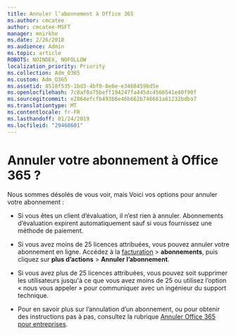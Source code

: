 ```yaml
---
title: Annuler l’abonnement à Office 365
ms.author: cmcatee
author: cmcatee-MSFT
manager: mnirkhe
ms.date: 2/26/2018
ms.audience: Admin
ms.topic: article
ROBOTS: NOINDEX, NOFOLLOW
localization_priority: Priority
ms.collection: Adm_O365
ms.custom: Adm_O365
ms.assetid: 8518f535-1bd3-4bf0-8e6e-e3468459bd5e
ms.openlocfilehash: 7c8af0a75beff194247fa445dc4566541e40f90f
ms.sourcegitcommit: e2864efcfb493b6e46b662b746661a61232bdba7
ms.translationtype: MT
ms.contentlocale: fr-FR
ms.lasthandoff: 01/24/2019
ms.locfileid: "29468601"
---
```

# <a name="cancelling-your-office-365-subscription"></a>Annuler votre abonnement à Office 365 ?

Nous sommes désolés de vous voir, mais Voici vos options pour annuler votre abonnement :
  
- Si vous êtes un client d’évaluation, il n’est rien à annuler. Abonnements d’évaluation expirent automatiquement sauf si vous fournissez une méthode de paiement.
    
- Si vous avez moins de 25 licences attribuées, vous pouvez annuler votre abonnement en ligne. Accédez à la [facturation](https://support.office.com/article/https://portal.office.com/adminportal/home.aspx#/subscriptions) \> **abonnements**, puis cliquez sur **plus d’actions** \> **Annuler l’abonnement**.
    
- Si vous avez plus de 25 licences attribuées, vous pouvez soit supprimer les utilisateurs jusqu'à ce que vous avez moins de 25 ou utilisez l’option « nous vous appeler » pour communiquer avec un ingénieur du support technique.
    
- Pour en savoir plus sur l’annulation d’un abonnement, ou pour obtenir des instructions pas à pas, consultez la rubrique [Annuler Office 365 pour entreprises](https://support.office.com/article/https://support.office.com/en-us/article/Cancel-Office-365-for-business-b1bc0bef-4608-4601-813a-cdd9f746709a?wt.mc_id=o365_portal_mmaven&amp;ui=en-US&amp;rs=en-US&amp;ad=US.aspx).
    

